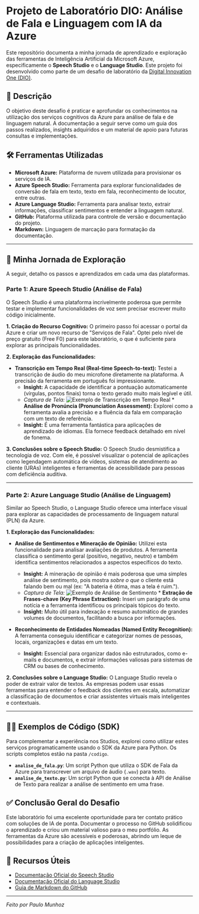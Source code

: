 # Projeto de Laboratório DIO: Análise de Fala e Linguagem com IA da Azure

Este repositório documenta a minha jornada de aprendizado e exploração das ferramentas de Inteligência Artificial da Microsoft Azure, especificamente o **Speech Studio** e o **Language Studio**. Este projeto foi desenvolvido como parte de um desafio de laboratório da [Digital Innovation One (DIO)](https://www.dio.me/).

## 📖 Descrição

O objetivo deste desafio é praticar e aprofundar os conhecimentos na utilização dos serviços cognitivos da Azure para análise de fala e de linguagem natural. A documentação a seguir serve como um guia dos passos realizados, insights adquiridos e um material de apoio para futuras consultas e implementações.

## 🛠️ Ferramentas Utilizadas

* **Microsoft Azure:** Plataforma de nuvem utilizada para provisionar os serviços de IA.
* **Azure Speech Studio:** Ferramenta para explorar funcionalidades de conversão de fala em texto, texto em fala, reconhecimento de locutor, entre outras.
* **Azure Language Studio:** Ferramenta para analisar texto, extrair informações, classificar sentimentos e entender a linguagem natural.
* **GitHub:** Plataforma utilizada para controle de versão e documentação do projeto.
* **Markdown:** Linguagem de marcação para formatação da documentação.

---

## 🚀 Minha Jornada de Exploração

A seguir, detalho os passos e aprendizados em cada uma das plataformas.

### **Parte 1: Azure Speech Studio (Análise de Fala)**

O Speech Studio é uma plataforma incrivelmente poderosa que permite testar e implementar funcionalidades de voz sem precisar escrever muito código inicialmente.

**1. Criação do Recurso Cognitivo:**
O primeiro passo foi acessar o portal da Azure e criar um novo recurso de "Serviços de Fala". Optei pelo nível de preço gratuito (Free F0) para este laboratório, o que é suficiente para explorar as principais funcionalidades.

**2. Exploração das Funcionalidades:**
* **Transcrição em Tempo Real (Real-time Speech-to-text):** Testei a transcrição de áudio do meu microfone diretamente na plataforma. A precisão da ferramenta em português foi impressionante.
    * **Insight:** A capacidade de identificar a pontuação automaticamente (vírgulas, pontos finais) torna o texto gerado muito mais legível e útil.
    * *Captura de Tela:*
        ![Exemplo de Transcrição em Tempo Real](imagens/resultado_transcricao.png) * **Análise de Pronúncia (Pronunciation Assessment):** Explorei como a ferramenta avalia a precisão e a fluência da fala em comparação com um texto de referência.
    * **Insight:** É uma ferramenta fantástica para aplicações de aprendizado de idiomas. Ela fornece feedback detalhado em nível de fonema.

**3. Conclusões sobre o Speech Studio:**
O Speech Studio desmistifica a tecnologia de voz. Com ele, é possível visualizar o potencial de aplicações como legendagem automática de vídeos, sistemas de atendimento ao cliente (URAs) inteligentes e ferramentas de acessibilidade para pessoas com deficiência auditiva.

---

### **Parte 2: Azure Language Studio (Análise de Linguagem)**

Similar ao Speech Studio, o Language Studio oferece uma interface visual para explorar as capacidades de processamento de linguagem natural (PLN) da Azure.

**1. Exploração das Funcionalidades:**
* **Análise de Sentimentos e Mineração de Opinião:** Utilizei esta funcionalidade para analisar avaliações de produtos. A ferramenta classifica o sentimento geral (positivo, negativo, neutro) e também identifica sentimentos relacionados a aspectos específicos do texto.
    * **Insight:** A mineração de opinião é mais poderosa que uma simples análise de sentimento, pois mostra *sobre o que* o cliente está falando bem ou mal (ex: "A bateria é ótima, mas a tela é ruim.").
    * *Captura de Tela:*
        ![Exemplo de Análise de Sentimento](imagens/language_studio_sentimentos.png) * **Extração de Frases-chave (Key Phrase Extraction):** Inseri um parágrafo de uma notícia e a ferramenta identificou os principais tópicos do texto.
    * **Insight:** Muito útil para indexação e resumo automático de grandes volumes de documentos, facilitando a busca por informações.

* **Reconhecimento de Entidades Nomeadas (Named Entity Recognition):** A ferramenta conseguiu identificar e categorizar nomes de pessoas, locais, organizações e datas em um texto.
    * **Insight:** Essencial para organizar dados não estruturados, como e-mails e documentos, e extrair informações valiosas para sistemas de CRM ou bases de conhecimento.

**2. Conclusões sobre o Language Studio:**
O Language Studio revela o poder de extrair valor de textos. As empresas podem usar essas ferramentas para entender o feedback dos clientes em escala, automatizar a classificação de documentos e criar assistentes virtuais mais inteligentes e contextuais.

---

## 👨‍💻 Exemplos de Código (SDK)

Para complementar a experiência nos Studios, explorei como utilizar estes serviços programaticamente usando o SDK da Azure para Python. Os scripts completos estão na pasta `/codigo`.

* **`analise_de_fala.py`**: Um script Python que utiliza o SDK de Fala da Azure para transcrever um arquivo de áudio (`.wav`) para texto.
* **`analise_de_texto.py`**: Um script Python que se conecta à API de Análise de Texto para realizar a análise de sentimento em uma frase.

## ✅ Conclusão Geral do Desafio

Este laboratório foi uma excelente oportunidade para ter contato prático com soluções de IA de ponta. Documentar o processo no GitHub solidificou o aprendizado e criou um material valioso para o meu portfólio. As ferramentas da Azure são acessíveis e poderosas, abrindo um leque de possibilidades para a criação de aplicações inteligentes.

## 🔗 Recursos Úteis

* [Documentação Oficial do Speech Studio](https://learn.microsoft.com/azure/ai-services/speech-service/speech-studio-overview)
* [Documentação Oficial do Language Studio](https://learn.microsoft.com/azure/ai-services/language-service/language-studio)
* [Guia de Markdown do GitHub](https://docs.github.com/pt/get-started/writing-on-github/getting-started-with-writing-and-formatting-on-github/basic-writing-and-formatting-syntax)

---

*Feito por Paulo Munhoz*
